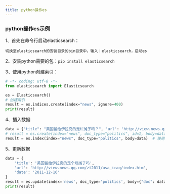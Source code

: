 ```yaml
---
title: python操作es
---
```


### python操作es示例

1、首先在命令行启动elasticsearch：

```
切换至elasticsearch的安装目录的bin目录中，输入：elasticsearch，启动es
```

2、安装python需要的包：`pip install elasticsearch`

3、使用python创建索引：

```python
# -*- coding: utf-8 -*-
from elasticsearch import Elasticsearch

es = Elasticsearch()
# 创建索引
result = es.indices.create(index="news", ignore=400)
print(result)
```

4、插入数据

```python
data = {"title": "美国留给伊拉克的是烂摊子吗？", 'url': 'http://view.news.qq.com/zt2011/usa_iraq/index.htm'}
# result = es.create(index="news", doc_type="politics", id=1, body=data)  # 使用create方法插入数据
result = es.index(index="news", doc_type="politics", body=data)  # 使用index方法插入数据
```

5、更新数据

```python
data = {
    'title': '美国留给伊拉克的是个烂摊子吗',
    'url': 'http://view.news.qq.com/zt2011/usa_iraq/index.htm',
    'date': '2011-12-16'
}
result = es.update(index='news', doc_type='politics', body={"doc": data}, id=1)
print(result)
```
